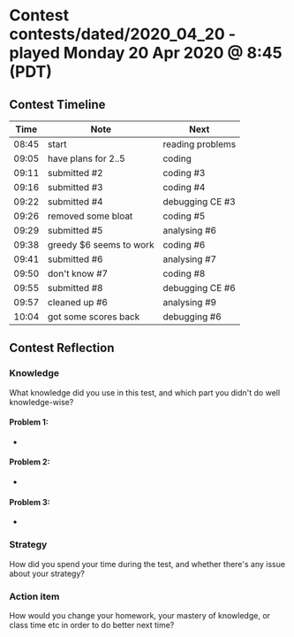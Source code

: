 # Contest contests/dated/2020_04_20 - played Monday 20 Apr 2020 @ 8:45 (PDT)

## Contest Timeline

| Time | Note | Next |
|----|----|----|
08:45 | start | reading problems
09:05 | have plans for 2..5 | coding
09:11 | submitted #2 | coding #3
09:16 | submitted #3 | coding #4
09:22 | submitted #4 | debugging CE #3
09:26 | removed some bloat | coding #5
09:29 | submitted #5 | analysing #6
09:38 | greedy $6 seems to work | coding #6
09:41 | submitted #6 | analysing #7
09:50 | don't know #7 | coding #8
09:55 | submitted #8 | debugging CE #6
09:57 | cleaned up #6 | analysing #9
10:04 | got some scores back | debugging #6

## Contest Reflection

### Knowledge
What knowledge did you use in this test, and which part you didn't do well knowledge-wise?

#### Problem 1:

-

#### Problem 2:

-

#### Problem 3:

-

### Strategy
How did you spend your time during the test, and whether there's any issue about your strategy?

### Action item
How would you change your homework, your mastery of knowledge, or class time etc in order to do better next time?
